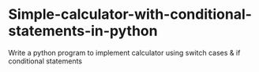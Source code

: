 # Simple-calculator-with-conditional-statements-in-python
Write a python program to implement calculator using switch cases &amp; if conditional statements
